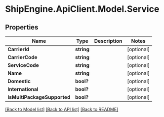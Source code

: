 # ShipEngine.ApiClient.Model.Service
## Properties

Name | Type | Description | Notes
------------ | ------------- | ------------- | -------------
**CarrierId** | **string** |  | [optional] 
**CarrierCode** | **string** |  | [optional] 
**ServiceCode** | **string** |  | [optional] 
**Name** | **string** |  | [optional] 
**Domestic** | **bool?** |  | [optional] 
**International** | **bool?** |  | [optional] 
**IsMultiPackageSupported** | **bool?** |  | [optional] 

[[Back to Model list]](../README.md#documentation-for-models) [[Back to API list]](../README.md#documentation-for-api-endpoints) [[Back to README]](../README.md)

